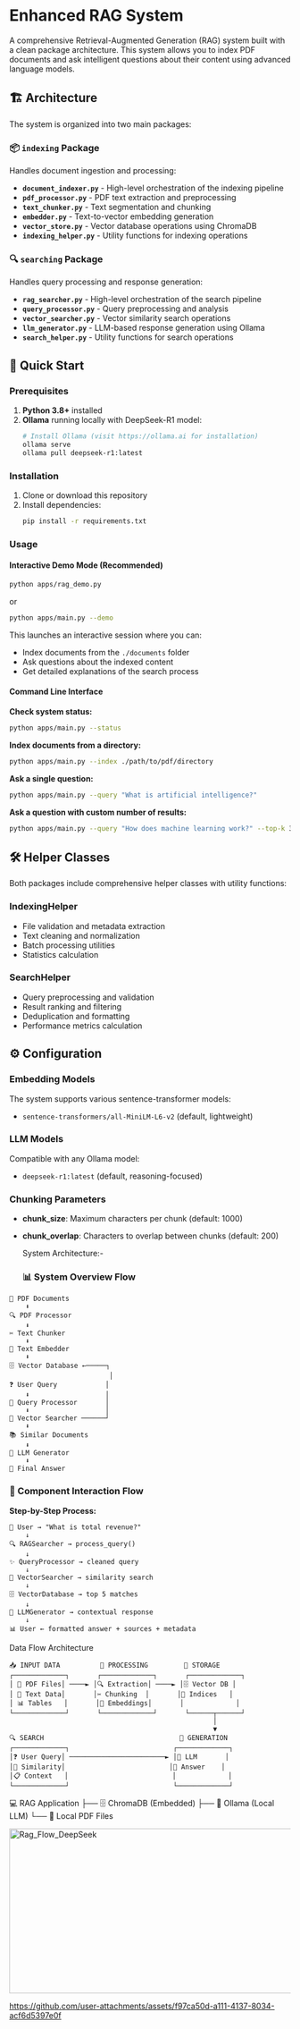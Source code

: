 # Enhanced RAG System

A comprehensive Retrieval-Augmented Generation (RAG) system built with a clean package architecture. This system allows you to index PDF documents and ask intelligent questions about their content using advanced language models.

## 🏗️ Architecture

The system is organized into two main packages:

### 📦 `indexing` Package
Handles document ingestion and processing:

- **`document_indexer.py`** - High-level orchestration of the indexing pipeline
- **`pdf_processor.py`** - PDF text extraction and preprocessing
- **`text_chunker.py`** - Text segmentation and chunking
- **`embedder.py`** - Text-to-vector embedding generation
- **`vector_store.py`** - Vector database operations using ChromaDB
- **`indexing_helper.py`** - Utility functions for indexing operations

### 🔍 `searching` Package
Handles query processing and response generation:

- **`rag_searcher.py`** - High-level orchestration of the search pipeline
- **`query_processor.py`** - Query preprocessing and analysis
- **`vector_searcher.py`** - Vector similarity search operations
- **`llm_generator.py`** - LLM-based response generation using Ollama
- **`search_helper.py`** - Utility functions for search operations

## 🚀 Quick Start

### Prerequisites

1. **Python 3.8+** installed
2. **Ollama** running locally with DeepSeek-R1 model:
   ```bash
   # Install Ollama (visit https://ollama.ai for installation)
   ollama serve
   ollama pull deepseek-r1:latest
   ```

### Installation

1. Clone or download this repository
2. Install dependencies:
   ```bash
   pip install -r requirements.txt
   ```

### Usage

#### Interactive Demo Mode (Recommended)
```bash
python apps/rag_demo.py
```
or
```bash
python apps/main.py --demo
```

This launches an interactive session where you can:
- Index documents from the `./documents` folder
- Ask questions about the indexed content
- Get detailed explanations of the search process

#### Command Line Interface

**Check system status:**
```bash
python apps/main.py --status
```

**Index documents from a directory:**
```bash
python apps/main.py --index ./path/to/pdf/directory
```

**Ask a single question:**
```bash
python apps/main.py --query "What is artificial intelligence?"
```

**Ask a question with custom number of results:**
```bash
python apps/main.py --query "How does machine learning work?" --top-k 3
```

## 🛠️ Helper Classes

Both packages include comprehensive helper classes with utility functions:

### IndexingHelper
- File validation and metadata extraction
- Text cleaning and normalization
- Batch processing utilities
- Statistics calculation

### SearchHelper
- Query preprocessing and validation
- Result ranking and filtering
- Deduplication and formatting
- Performance metrics calculation

## ⚙️ Configuration

### Embedding Models
The system supports various sentence-transformer models:
- `sentence-transformers/all-MiniLM-L6-v2` (default, lightweight)

### LLM Models
Compatible with any Ollama model:
- `deepseek-r1:latest` (default, reasoning-focused)

### Chunking Parameters
- **chunk_size**: Maximum characters per chunk (default: 1000)
- **chunk_overlap**: Characters to overlap between chunks (default: 200)

  System Architecture:-

  ### 📊 System Overview Flow

```
📄 PDF Documents
    ⬇️
🔍 PDF Processor 
    ⬇️
✂️ Text Chunker
    ⬇️  
🧮 Text Embedder
    ⬇️
🗄️ Vector Database ←─────┐
                         │
❓ User Query            │
    ⬇️                   │
🔄 Query Processor       │
    ⬇️                   │
🎯 Vector Searcher ──────┘
    ⬇️
📚 Similar Documents
    ⬇️
🤖 LLM Generator
    ⬇️
💬 Final Answer
```

### 🔄 Component Interaction Flow

**Step-by-Step Process:**

```
👤 User → "What is total revenue?"
    ↓
🔍 RAGSearcher → process_query()
    ↓
✨ QueryProcessor → cleaned query
    ↓
🎯 VectorSearcher → similarity search
    ↓
🗄️ VectorDatabase → top 5 matches
    ↓
🤖 LLMGenerator → contextual response
    ↓
📊 User ← formatted answer + sources + metadata
```

Data Flow Architecture

```
📥 INPUT DATA          🔄 PROCESSING         💾 STORAGE
┌─────────────┐       ┌─────────────┐       ┌─────────────┐
│ 📄 PDF Files│ ────► │🔍 Extraction│ ────► │🗄️ Vector DB │
│ 📝 Text Data│       │✂️ Chunking  │       │📇 Indices   │
│ 📊 Tables   │       │🧮 Embeddings│       │             │
└─────────────┘       └─────────────┘       └──────┬──────┘
                                                   │
                                                   ▼
🔍 SEARCH                                  🤖 GENERATION
┌─────────────┐                          ┌─────────────┐
│❓ User Query│ ────────────────────────► │🤖 LLM       │
│🎯 Similarity│                          │💬 Answer    │
│📋 Context   │                          │             │
└─────────────┘                          └─────────────┘
```
💻 RAG Application
├── 🗄️ ChromaDB (Embedded)
├── 🤖 Ollama (Local LLM)
└── 📁 Local PDF Files


  <img width="684" height="295" alt="Rag_Flow_DeepSeek" src="https://github.com/user-attachments/assets/9bcfcd59-35d6-4ea2-ae67-929690d5888c" />





https://github.com/user-attachments/assets/f97ca50d-a111-4137-8034-acf6d5397e0f

